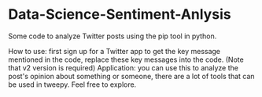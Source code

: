# Data-Science-Sentiment-Anlysis
Some code to analyze Twitter posts using the pip tool in python.

How to use: first sign up for a Twitter app to get the key message mentioned in the code, replace these key messages into the code. (Note that v2 version is required)
Application: you can use this to analyze the post's opinion about something or someone, there are a lot of tools that can be used in tweepy. Feel free to explore.
